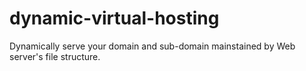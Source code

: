 # dynamic-virtual-hosting
Dynamically serve your domain and sub-domain mainstained by Web server's file structure.
